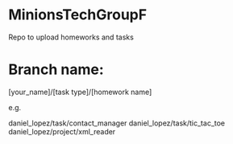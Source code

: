 # MinionsTechGroupF
Repo to upload homeworks and tasks

Branch name:
============

[your_name]/[task type]/[homework name]

e.g.

daniel_lopez/task/contact_manager
daniel_lopez/task/tic_tac_toe
daniel_lopez/project/xml_reader
